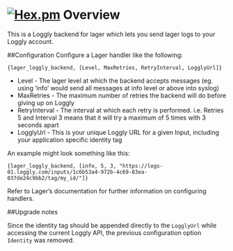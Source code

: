 [![Hex.pm](https://img.shields.io/hexpm/v/lager_loggly.svg?maxAge=2592000)](https://hex.pm/packages/lager_loggly) Overview
============

This is a Loggly backend for lager which lets you send lager logs to your Loggly account.

##Configuration
Configure a Lager handler like the following:

	{lager_loggly_backend, [Level, MaxRetries, RetryInterval, LogglyUrl]}

* Level - The lager level at which the  backend accepts messages (eg. using ‘info’ would send all messages at info level or above into syslog)
* MaxRetries - The maximum number of retries the backend will do before giving up on Loggly
* RetryInterval - The interval at which each retry is performed. i.e. Retries 5 and Interval 3 means that it will try a maximum of 5 times with 3 seconds apart
* LogglyUrl - This is your unique Loggly URL for a given Input, including your application specific identity tag


An example might look something like this:

	{lager_loggly_backend, [info, 5, 3, "https://logs-01.loggly.com/inputs/1c6b53a4-972b-4c69-83ea-037de24c9bb2/tag/my_id/"]}

Refer to Lager’s documentation for further information on configuring handlers.

##Upgrade notes

Since the identity tag should be appended directly to the `LogglyUrl` while accessing the current Loggly API, the previous configuration option `Identity` was removed.
